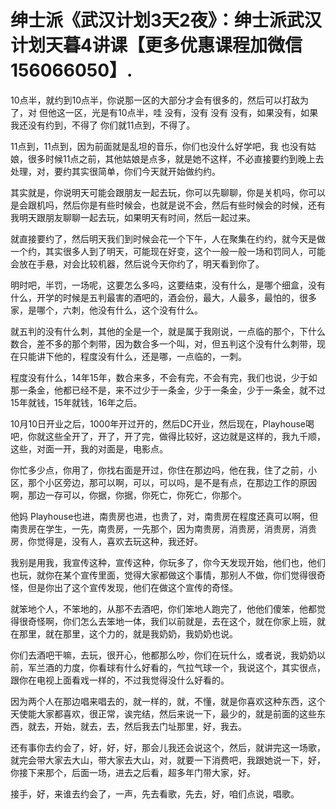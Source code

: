 # 绅士派《武汉计划3天2夜》：绅士派武汉计划天暮4讲课【更多优惠课程加微信156066050】.

10点半，就约到10点半，你说那一区的大部分才会有很多的，然后可以打敌为了，对 但他这一区，光是有10点半，哇 没有，没有 没有 没有，如果没有，如果我还没有约到，不得了 你们就11点到，不得了。

11点到，11点到，因为前面就是乱坦的音乐，你们也没什么好学吧，我 也没有姑娘，很多时候11点之前，其他姑娘是点多，就是她不这样，不必直接要约到晚上去处理，对，要约其实很简单，你们今天就开始做约约。

其实就是，你说明天可能会跟朋友一起去玩，你可以先聊聊，你是关机吗，你可以是会跟机吗，然后你是有些时候会，也就是说不会，然后有些时候会的时候，还有我明天跟朋友聊聊一起去玩，如果明天有时间，然后一起过来。

就直接要约了，然后明天我们到时候会花一个下午，人在聚集在约约，就今天是做一个约，其实很多人到了明天，可能现在好变，这个一般一般一场和罚同人，可能会放在手悬，对会比较机器，然后说今天你约了，明天看到你了。

明时吧，半罚，一场呢，这要怎么多吗，这要结束，没有什么，是哪个细盒，没有什么，开学的时候是五判最害的酒吧的，酒会份，最大，人最多，最怕的，很多家，是哪个，六刺，他没有什么，这个没有什么。

就五判的没有什么刺，其他的全是一个，就是属于我刚说，一点临的那个，下什么数合，差不多的那个刺带，因为数合多一个叫，对，但五判这个没有什么刺带，现在只能讲下他的，程度没有什么，还是哪，一点临的，一刺。

程度没有什么，14年15年，数合来多，不会有完，不会有完，我们也说，少于如那一条金，他都已经不是，来不过少于一条金，少于一条金，少于一条金，就不过15年就钱，15年就钱，16年之后。

10月10日开业之后，1000年开过开的，然后DC开业，然后现在，Playhouse喝吧，你就这些全开了，开了，开了完，做得比较好，这边就是这样的，我九千顺，这些，对面一开，我的对面是，电影点。

你忙多少点，你用了，你找右面是开过，你住在那边吗，他在我，住了之前，小区，那个小区旁边，那可以啊，可以，可以吗，是不是有点，在那边工作的原因啊，那边一存可以，你据，你据，你死亡，你死亡，你那个。

他妈 Playhouse也进，南贵房也进，也贵了，对，南贵房在程度还真可以啊，但南贵房在学生，一先，南贵房，一先那个，因为南贵房，消贵房，消贵房，消贵房，你觉得是，没有人，喜欢去玩这种，我还好。

我别是用我，我宣传这种，宣传这种，你玩多了，你今天发现开始，他们也，他们也玩，就你在某个宣传里面，觉得大家都做这个事情，那别人不做，你们觉得很奇怪，但是你出了这个宣传发现，他们在做这个宣传的奇怪。

就笨地个人，不笨地的，从那不去酒吧，你们笨地人跑完了，他他们傻笨，他都觉得很奇怪啊，你们怎么去笨地一体，我们以前就是，去在这个，就在你家上班，就在那里，就在那里，这个力的，就是我奶奶，我奶奶也说。

你们去酒吧干嘛，去玩，很开心，他都那么吵，你们在玩什么，或者说，我奶奶以前，军兰酒的力度，你看球有什么好看的，气拉气球一个，我说这个，其实很点，跟你在电视上面看戏一样的，不过我觉得没什么好看的。

因为两个人在那边唱来唱去的，就一样的，就，不懂，就是你喜欢这种东西，这个天使能大家都喜欢，很正常，诶完结，然后来说一下，最少的，就是前面的这些东西，就去，开始，就去，去，然后我去门址那里，好，我去。

还有事你去约会了，好，好，好，那会儿我还会说这个，然后，就讲完这一场歌，就完会带大家去大山，带大家去大山，对，就要一下消费吧，我跟她说一下，好，你接下来那个，后面一场，进去之后看，超多年门带大家，好。

接手，好，来谁去约会了，一声，先去看歌，先去，好，咱们点说，唱歌。